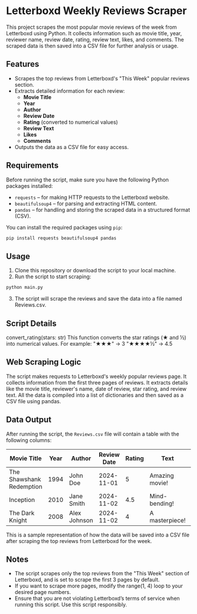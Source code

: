 # Letterboxd Weekly Reviews Scraper

This project scrapes the most popular movie reviews of the week from Letterboxd using Python. It collects information such as movie title, year, reviewer name, review date, rating, review text, likes, and comments. The scraped data is then saved into a CSV file for further analysis or usage.

## Features

- Scrapes the top reviews from Letterboxd's "This Week" popular reviews section.
- Extracts detailed information for each review:
  - **Movie Title**
  - **Year**
  - **Author**
  - **Review Date**
  - **Rating** (converted to numerical values)
  - **Review Text**
  - **Likes**
  - **Comments**
- Outputs the data as a CSV file for easy access.

## Requirements

Before running the script, make sure you have the following Python packages installed:

- `requests` – for making HTTP requests to the Letterboxd website.
- `beautifulsoup4` – for parsing and extracting HTML content.
- `pandas` – for handling and storing the scraped data in a structured format (CSV).

You can install the required packages using `pip`:

```bash
pip install requests beautifulsoup4 pandas
```

## Usage

1. Clone this repository or download the script to your local machine.
2. Run the script to start scraping:

```bash
python main.py
```

3. The script will scrape the reviews and save the data into a file named Reviews.csv.

## Script Details

convert_rating(stars: str)
This function converts the star ratings (★ and ½) into numerical values. For example:
"★★★" → 3
"★★★★½" → 4.5

## Web Scraping Logic

The script makes requests to Letterboxd's weekly popular reviews page.
It collects information from the first three pages of reviews.
It extracts details like the movie title, reviewer's name, date of review, star rating, and review text.
All the data is compiled into a list of dictionaries and then saved as a CSV file using pandas.

## Data Output

After running the script, the `Reviews.csv` file will contain a table with the following columns:

| Movie Title           | Year | Author      | Review Date | Rating | Text            | Likes | Comments |
|-----------------------|------|-------------|-------------|--------|-----------------|-------|----------|
| The Shawshank Redemption | 1994 | John Doe    | 2024-11-01  | 5      | Amazing movie!  | 150   | 12       |
| Inception             | 2010 | Jane Smith  | 2024-11-02  | 4.5    | Mind-bending!   | 200   | 30       |
| The Dark Knight       | 2008 | Alex Johnson| 2024-11-02  | 4      | A masterpiece!  | 180   | 20       |

This is a sample representation of how the data will be saved into a CSV file after scraping the top reviews from Letterboxd for the week.

## Notes

- The script scrapes only the top reviews from the "This Week" section of Letterboxd, and is set to scrape the first 3 pages by default.
- If you want to scrape more pages, modify the range(1, 4) loop to your desired page numbers.
- Ensure that you are not violating Letterboxd’s terms of service when running this script. Use this script responsibly.
